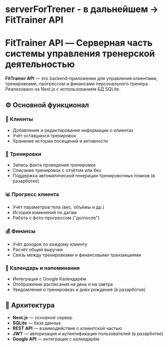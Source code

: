 # serverForTrener - в дальнейшем -> FitTrainer API 
# FitTrainer API — Серверная часть системы управления тренерской деятельностью

**FitTrainer API** — это backend-приложение для управления клиентами, тренировками, прогрессом и финансами персонального тренера. Реализовано на Nest.js с использованием БД SQLite.

## ⚙️ Основной функционал

### 📁 Клиенты
- Добавление и редактирование информации о клиентах
- Учёт оставшихся тренировок
- Хранение истории посещений и активности

### 💪 Тренировки
- Запись факта проведения тренировки
- Списание тренировок с отчётом или без
- Поддержка автоматической генерации тренировочных планов (в разарботке)

### 📊 Прогресс клиента
- Учёт параметров тела (вес, объёмы и др.)
- История изменений по датам
- Работа с фото-прогрессом ("до/после")

### 💰 Финансы
- Учёт доходов по каждому клиенту
- Расчёт общей выручки
- Связь между тренировками и финансовыми транзакциями 

### 📆 Календарь и напоминания
- Интеграция с Google Календарём
- Отображение расписания на день и на завтра
- Уведомления о тренировках и днях рождения (в разарботке)

## 🧩 Архитектура

- **Nest.js** — основной сервер
- **SQLite** — база данных
- **REST API** — взаимодействие с клиентской частью
- **JWT** — авторизация и аутентификация пользователей (в разарботке)
- **Google API** — интеграция с календарём



